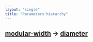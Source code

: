 ```yaml
---
layout: "single"
title: "Parameters hierarchy"
---
```

<!--this is a generated file-->

## [modular-width](../4bj71L) → [diameter](../QF9fW9)
